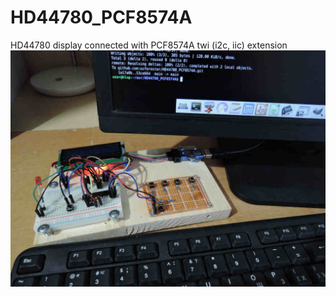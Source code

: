 # HD44780_PCF8574A
HD44780 display connected with PCF8574A twi (i2c, iic) extension
![screenshot](TWILCD.JPG)
